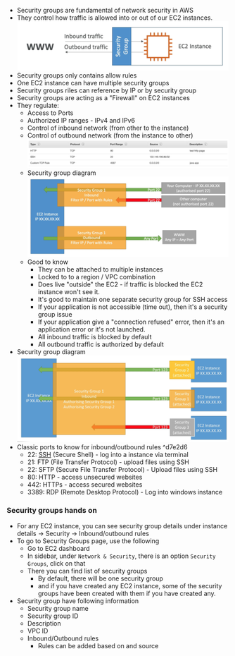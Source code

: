 - Security groups are fundamental of network security in AWS
- They control how traffic is allowed into or out of our EC2 instances.![Screenshot 2023-06-05 at 8.51.07 PM](../images%201/Screenshot%202023-06-05%20at%208.51.07%20PM.png)
- Security groups only contains allow rules
- One EC2 instance can have multiple security groups
- Security groups riles can reference by IP or by security group
- Security groups are acting as a "Firewall" on EC2 instances
- They regulate:
	- Access to Ports
	- Authorized IP ranges - IPv4 and IPv6
	- Control of inbound network (from other to the instance)
	- Control of outbound network (from the instance to other)![Screenshot 2023-06-05 at 8.53.53 PM](../images%201/Screenshot%202023-06-05%20at%208.53.53%20PM.png)
	- Security group diagram ![Screenshot 2023-06-05 at 8.55.14 PM](../images%201/Screenshot%202023-06-05%20at%208.55.14%20PM.png)
	- Good to know
		- They can be attached to multiple instances
		- Locked to to a region / VPC combination
		- Does live "outside" the EC2 - if traffic is blocked the EC2 instance won't see it.
		- It's good to maintain one separate security group for SSH access
		- If your application is not accessible (time out), then it's a security group issue
		- If your application give a "connection refused" error, then it's an application error or it's not launched.
		- All inbound traffic is blocked by default
		- All outbound traffic is authorized by default
- Security group diagram![Screenshot 2023-06-05 at 9.56.18 PM](../images%201/Screenshot%202023-06-05%20at%209.56.18%20PM.png)
- Classic ports to know for inbound/outbound rules ^d7e2d6
	- 22: [SSH](SSH.md) (Secure Shell) - log into a instance via terminal
	- 21: FTP (File Transfer Protocol) - upload files using SSH
	- 22: SFTP (Secure File Transfer Protocol) - Upload files using SSH
	- 80: HTTP - access unsecured websites
	- 442: HTTPs - access secured websites
	- 3389: RDP (Remote Desktop Protocol) - Log into windows instance


### Security groups hands on
- For any EC2 instance, you can see security group details under instance details → Security → Inbound/outbound rules
- To go to Security Groups page, use the following
	- Go to EC2 dashboard
	- In sidebar, under `Network & Security`, there is an option `Security Groups`, click on that
	- There you can find list of security groups
		- By default, there will be one security group
		- and if you have created any EC2 instance, some of the security groups have been created with them if you have created any.
- Security group have following information
	- Security group name
	- Security group ID
	- Description
	- VPC ID
	- Inbound/Outbound rules
		- Rules can be added based on [](.md#^d7e2d6%7Cports) and source
